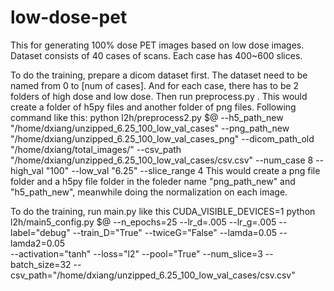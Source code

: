 # low-dose-pet
This for generating 100% dose PET images based on low dose images.
Dataset consists of 40 cases of scans. Each case has 400~600 slices.

To do the training, prepare a dicom dataset first. The dataset need to be named from 0 to [num of cases]. And for each case, there has to be 2 folders of high dose and low dose.
Then run preprocess.py . This would create a folder of h5py files and another folder of png files.
Following command like this:
  python l2h/preprocess2.py $@ --h5_path_new "/home/dxiang/unzipped_6.25_100_low_val_cases" --png_path_new    "/home/dxiang/unzipped_6.25_100_low_val_cases_png" --dicom_path_old "/home/dxiang/total_images/" --csv_path   "/home/dxiang/unzipped_6.25_100_low_val_cases/csv.csv" --num_case 8 --high_val "100" --low_val "6.25" --slice_range 4
This would create a png file folder and a h5py file folder in the foleder name "png_path_new" and "h5_path_new", meanwhile doing the normalization on each image.
  
To do the training, run main.py like this
  CUDA_VISIBLE_DEVICES=1 python l2h/main5_config.py $@ --n_epochs=25 --lr_d=.005 --lr_g=.005 --label="debug" --train_D="True" --twiceG="False" --lamda=0.05 --lamda2=0.05 \
--activation="tanh" --loss="l2" --pool="True" --num_slice=3 --batch_size=32 --csv_path="/home/dxiang/unzipped_6.25_100_low_val_cases/csv.csv"

